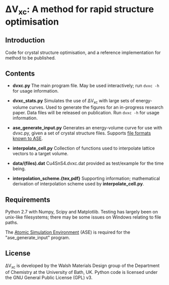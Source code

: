 # ΔV<sub>xc</sub>: A method for rapid structure optimisation #

## Introduction ##

Code for crystal structure optimisation, and a reference implementation for method to be published.

## Contents ##

* **dvxc.py** The main program file. May be used interactively; run `dvxc -h` for usage information.

* **dvxc_stats.py** Simulates the use of ΔV<sub>xc</sub> with large sets of energy-volume curves.
Used to generate the figures for an in-progress research paper. Data files will be released on publication. Run `dvxc -h` for usage information.

* **ase_generate_input.py** Generates an energy-volume curve for use with dvxc.py, given a set of crystal structure files. Supports [file formats known to ASE](https://wiki.fysik.dtu.dk/ase/ase/io.html#module-ase.io).

* **interpolate_cell.py** Collection of functions used to interpolate lattice vectors to a target volume.

* **data/(files).dat** Cu4SnS4.dvxc.dat provided as test/example for the time being.

* **interpolation_scheme.{tex,pdf}** Supporting information; mathematical derivation of interpolation scheme used by **interpolate_cell.py**.

## Requirements ##

Python 2.7 with Numpy, Scipy and Matplotlib.
Testing has largely been on unix-like filesystems; there may be some issues on Windows relating to file paths.

The [Atomic Simulation Environment](https://wiki.fysik.dtu.dk/ase/) (ASE) is required for the "ase_generate_input" program.

## License ##

ΔV<sub>xc</sub> is developed by the Walsh Materials Design group of the Department of Chemistry at the University of Bath, UK. Python code is licensed under the GNU General Public License (GPL) v3.
